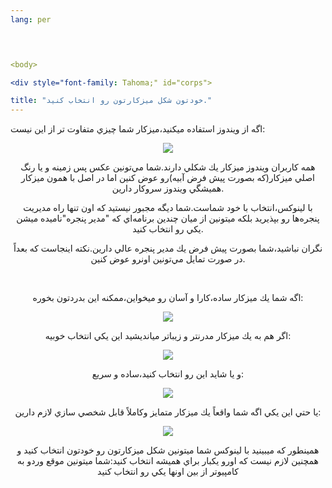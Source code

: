 ```yaml
---
lang: per

  


<body>

<div style="font-family: Tahoma;" id="corps">

title: "خودتون شكل ميزكارتون رو انتخاب كنيد."
---
```




اگه از ويندوز استفاده ميكنيد،ميزكار شما چيزي متفاوت تر از اين نيست:



<div style="text-align: center;"><img src="Images/windows_vista.jpg">



همه كاربران ويندوز ميزكار يك شكلي دارند.شما مي&zwnj;تونين عكس پس
زمينه و يا رنگ اصلي ميزكار(كه بصورت پيش فرض آبيه)رو عوض كنين اما در اصل
با همون ميزكار هميشگي ويندوز سروكار دارين.

با لينوكس،انتخاب با خود شماست.شما ديگه مجبور نيستيد كه اون تنها راه
مديريت پنجره&zwnj;ها رو بپذيريد بلكه ميتونين از ميان چندين
برنامه&zwnj;اي كه "مدير پنجره"ناميده ميشن يكي رو انتخاب كنيد.<br />

نگران نباشيد،شما بصورت پيش فرض يك مدير پنجره عالي دارين.نكته اينجاست كه بعداً در صورت تمايل مي&zwnj;تونين اونرو عوض كنين.<br />

<br />

اگه شما يك ميزكار ساده،كارا و آسان رو ميخواين،ممكنه اين بدردتون بخوره:

<img src="Images/ubuntu.jpg">

اگر هم به يك ميزكار مدرنتر و زيباتر ميانديشيد اين يكي انتخاب خوبيه:



<img src="Images/kde.png">

و يا شايد اين رو انتخاب كنيد،ساده و سريع:



<img src="Images/xfce.jpg">

يا حتي اين يكي اگه شما واقعاً يك ميزكار متمايز وكاملاً قابل شخصي سازي لازم دارين:



<img src="Images/wm.jpg">

همينطور كه ميبينيد با لينوكس شما ميتونين شكل ميزكارتون رو خودتون
انتخاب كنيد و همچنين لازم نيست كه اورو يكبار براي هميشه انتخاب كنيد:شما
ميتونين موقع وردو به كامپيوتر از بين اونها يكي رو انتخاب كنيد

<br />










